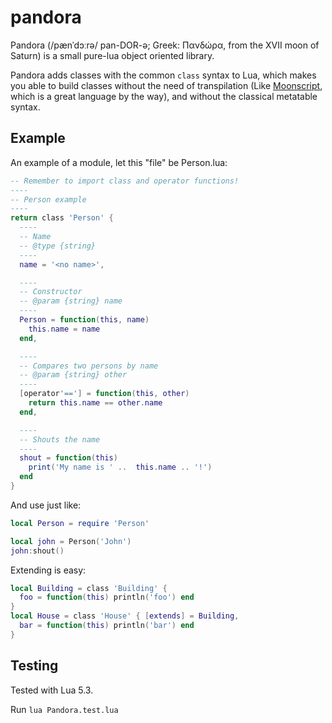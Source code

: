 # pandora

Pandora (/pænˈdɔːrə/ pan-DOR-ə; Greek: Πανδώρα, from the XVII moon of Saturn) is a small pure-lua object oriented library.

Pandora adds classes with the common `class` syntax to Lua, which makes you able to build classes without the need of transpilation (Like [Moonscript][moonscript], which is a great language by the way), and without the classical metatable syntax.

## Example

An example of a module, let this "file" be Person.lua:

```lua
-- Remember to import class and operator functions!
----
-- Person example
----
return class 'Person' {
  ----
  -- Name
  -- @type {string}
  ----
  name = '<no name>',

  ----
  -- Constructor
  -- @param {string} name
  ----
  Person = function(this, name)
    this.name = name
  end,

  ----
  -- Compares two persons by name
  -- @param {string} other
  ----
  [operator'=='] = function(this, other)
    return this.name == other.name
  end,

  ----
  -- Shouts the name
  ----
  shout = function(this)
    print('My name is ' ..  this.name .. '!')
  end
}
```

And use just like:

```lua
local Person = require 'Person'

local john = Person('John')
john:shout()
```

Extending is easy:

```lua
local Building = class 'Building' {
  foo = function(this) println('foo') end
}
local House = class 'House' { [extends] = Building,
  bar = function(this) println('bar') end
}
```

## Testing

Tested with Lua 5.3.

Run `lua Pandora.test.lua`

[moonscript]: https://moonscript.org/
